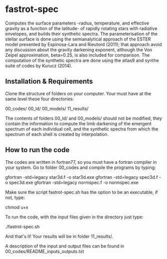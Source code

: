 # fastrot-spec
Computes the surface parameters -radius, temperature, and effective gravity as a function of the latitude- of rapidly rotating stars with radiative envelopes, and builds their synthetic spectra. The parameterisation of the stellar surface is done using the semianalytical approach of the ESTER model presented by Espinosa-Lara and Rieutord (2011); that approach avoid any discussion about the gravity darkening exponent, although the Von Zeipel approximation, beta=0.25, is also included for comparison. The computation of the synthetic spectra are done using the atlas9 and synthe suite of codes by Kurucz (2014).

## Installation & Requirements
 
Clone the structure of folders on your computer. Your must have at the same level these four directories:

00_codes/
00_ld/
00_models/
11_results/

The contents of folders 00_ld/ and 00_models/ should not be modified, they contain the information to compute the limb darkening of the emergent spectrum of each individual cell, and the synthetic spectra from which the spectrum of each shell is created by interpolation.

## How to run the code

The codes are written in fortran77, so you must have a fortran compiler in your system. Go to folder 00_codes and compile the programs by typing:

gfortran -std=legacy star3d.f -o star3d.exe
gfortran -std=legacy spec3d.f -o spec3d.exe
gfortran -std=legacy normspec.f -o normspec.exe

Make sure the script fastrot-spec.sh has the option to be an executable, if not, type:

chmod u+x 

To run the code, with the input files given in the directory just type:

./fastrot-spec.sh

And that's it! Your results will be in folder 11_results/. 

A description of the input and output files can be found in 00_codes/README_inputs_outputs.txt
